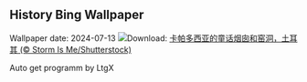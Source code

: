 ## History Bing Wallpaper
Wallpaper date: 2024-07-13
![](https://www.bing.com/th?id=OHR.CappadociaRocks_ZH-CN9283633861_UHD.jpg&w=1000)Download: [卡帕多西亚的童话烟囱和窑洞，土耳其 (© Storm Is Me/Shutterstock)](https://www.bing.com/th?id=OHR.CappadociaRocks_ZH-CN9283633861_UHD.jpg)

Auto get programm by LtgX
